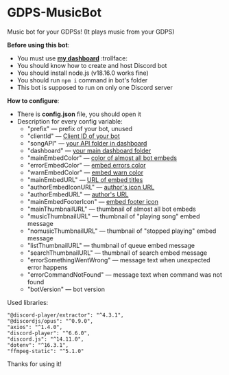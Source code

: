 # GDPS-MusicBot
Music bot for your GDPSs! (It plays music from your GDPS)

**Before using this bot**:
- You must use [**my dashboard**](https://github.com/MegaSa1nt/GMDprivateServer) :trollface:
- You should know how to create and host Discord bot
- You should install node.js (v18.16.0 works fine)
- You should run `npm i` command in bot's folder
- This bot is supposed to run on only one Discord server

**How to configure**:
- There is **config.json** file, you should open it
- Description for every config variable:
  - "prefix" — prefix of your bot, unused
  - "clientId" — [Client ID of your bot](https://gcs.icu/WTFIcons/guides/clientId.png)
  - "songAPI" — [your API folder in dashboard](https://gcs.icu/WTFIcons/guides/songAPI.png)
  - "dashboard" — [your main dashboard folder](https://gcs.icu/WTFIcons/guides/dashboard.png)
  - "mainEmbedColor" — [color of almost all bot embeds](https://gcs.icu/WTFIcons/guides/mainEmbedColor.png)
  - "errorEmbedColor" — [embed errors color](https://gcs.icu/WTFIcons/guides/errorEmbedColor.png)
  - "warnEmbedColor" — [embed warn color](https://gcs.icu/WTFIcons/guides/warnEmbedColor.png)
  - "mainEmbedURL" — [URL of embed titles](https://gcs.icu/WTFIcons/guides/mainEmbedURL.png)
  - "authorEmbedIconURL" — [author's icon URL](https://gcs.icu/WTFIcons/guides/authorEmbedIconURL.png)
  - "authorEmbedURL" — [author's URL](https://gcs.icu/WTFIcons/guides/authorEmbedURL.png)
  - "mainEmbedFooterIcon" — [embed footer icon](https://gcs.icu/WTFIcons/guides/mainEmbedFooterIcon.png)
  - "mainThumbnailURL" — thumbnail of almost all bot embeds
  - "musicThumbnailURL" — thumbnail of "playing song" embed message
  - "nomusicThumbnailURL" — thumbnail of "stopped playing" embed message
  - "listThumbnailURL" — thumbnail of queue embed message
  - "searchThumbnailURL" — thumbnail of search embed message
  - "errorSomethingWentWrong" — message text when unexpected error happens
  - "errorCommandNotFound" — message text when command was not found
  - "botVersion" — bot version

Used libraries:
```
"@discord-player/extractor": "^4.3.1",
"@discordjs/opus": "^0.9.0",
"axios": "^1.4.0",
"discord-player": "^6.6.0",
"discord.js": "^14.11.0",
"dotenv": "^16.3.1",
"ffmpeg-static": "^5.1.0"
```

Thanks for using it!
